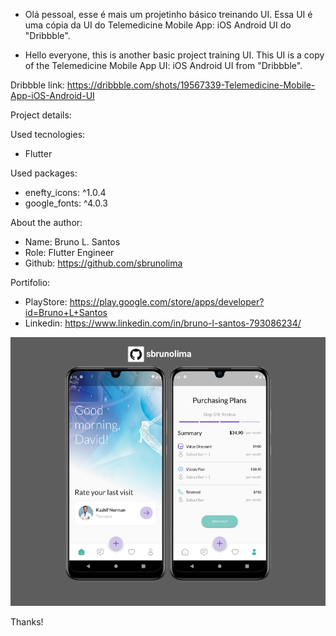  -  Olá pessoal, esse é mais um projetinho básico treinando UI. Essa UI é uma cópia da UI do Telemedicine Mobile App: iOS Android UI do "Dribbble".

 - Hello everyone, this is another basic project training UI. This UI is a copy of the Telemedicine Mobile App UI: iOS Android UI from "Dribbble".

Dribbble link: https://dribbble.com/shots/19567339-Telemedicine-Mobile-App-iOS-Android-UI

Project details:

Used tecnologies:
 - Flutter

Used packages:
 - enefty_icons: ^1.0.4
 - google_fonts: ^4.0.3

About the author:
 - Name: Bruno L. Santos
 - Role: Flutter Engineer
 - Github: https://github.com/sbrunolima

Portifolio:
 - PlayStore: https://play.google.com/store/apps/developer?id=Bruno+L+Santos
 - Linkedin: https://www.linkedin.com/in/bruno-l-santos-793086234/

![APP image](https://raw.githubusercontent.com/sbrunolima/images/main/UITraining01.png)


Thanks!
